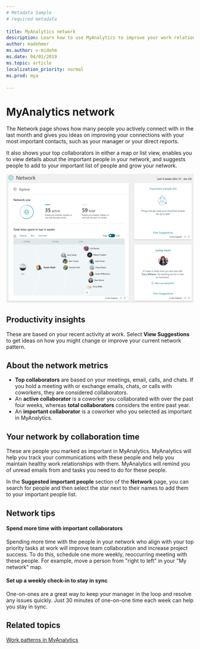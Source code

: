 ```yaml
---
# Metadata Sample
# required metadata

title: MyAnalytics network
description: Learn how to use MyAnalytics to improve your work relationships and grow your network
author: madehmer
ms.author: v-midehm
ms.date: 04/01/2019
ms.topic: article
localization_priority: normal 
ms.prod: mya

---
```


# MyAnalytics network

The Network page shows how many people you actively connect with in the last month and gives you ideas on improving your connections with your most important contacts, such as your manager or your direct reports. 

It also shows your top collaborators in either a map or list view, enables you to view details about the important people in your network, and suggests people to add to your important list of people and grow your network.

![Your Network](../../Images/mya/use/network-pg.png)

## Productivity insights

These are based on your recent activity at work. Select **View Suggestions** to get ideas on how you might change or improve your current network pattern.

## About the network metrics

* **Top collaborators** are based on your meetings, email, calls, and chats. If you hold a meeting with or exchange emails, chats, or calls with coworkers, they are considered collaborators.
* An **active collaborator** is a coworker you collaborated with over the past four weeks, whereas **total collaborators** considers the entire past year.
* An **important collaborator** is a coworker who you selected as important in MyAnalytics. 

## Your network by collaboration time

These are people you marked as important in MyAnalytics. MyAnalytics will help you track your communications with these people and help you maintain healthy work relationships with them. MyAnalytics will remind you of unread emails from and tasks you need to do for these people.

In the **Suggested important people** section of the **Network** page, you can search for people and then select the star next to their names to add them to your important people list.

## Network tips

#### Spend more time with important collaborators

Spending more time with the people in your network who align with your top priority tasks at work will improve team collaboration and increase project success. To do this, schedule one more weekly, reoccurring meeting with these people. For example, move a person from "right to left" in your "My network" map.


#### Set up a weekly check-in to stay in sync

One-on-ones are a great way to keep your manager in the loop and resolve any issues quickly. Just 30 minutes of one-on-one time each week can help you stay in sync.


## Related topics

[Work patterns in MyAnalytics](../use/dashboard-2.md)